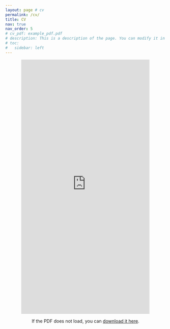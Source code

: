 ```yaml
---
layout: page # cv
permalink: /cv/
title: CV
nav: true
nav_order: 5
# cv_pdf: example_pdf.pdf
# description: This is a description of the page. You can modify it in '_pages/cv.md'. You can also change or remove the top pdf download button.
# toc:
#   sidebar: left
---
```


<!-- FOR USE WITH GOOGLE DRIVE-->

<div style="text-align: center;">
  <iframe
    src="https://drive.google.com/viewerng/viewer?embedded=true&url=https://semihkara.github.io/assets/pdf/CV.pdf" 
    width="80%" height="800px" style="border: none;">
  </iframe>
</div>

<p style="text-align: center;">
  If the PDF does not load, you can <a href="https://semihkara.github.io/assets/pdf/CV.pdf" target="_blank">download it here</a>.
</p>


<!-- FOR USE WITH DROPBOX -->
<!-- <div style="text-align: center;">
  <iframe
    src="https://www.dropbox.com/scl/fi/aw56k6mbigm2nqzxg3iwj/CV.pdf?rlkey=1dpbcr9ki8ed7sztfywpol4ai&raw=1"
    width="80%" height="800px" style="border: none;">
  </iframe>
</div>

<p style="text-align: center;">
  If the PDF does not load, you can <a href="https://www.dropbox.com/scl/fi/aw56k6mbigm2nqzxg3iwj/CV.pdf?rlkey=1dpbcr9ki8ed7sztfywpol4ai&raw=1" target="_blank">download it here</a>.
</p> -->

